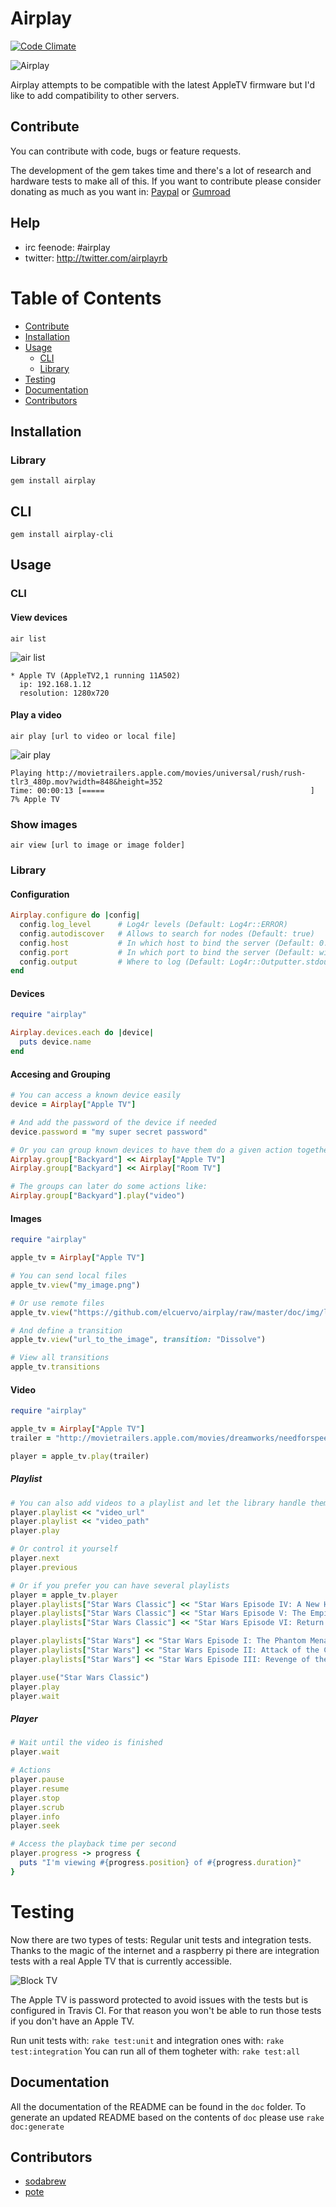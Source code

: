 # Airplay

[![Code Climate](https://codeclimate.com/github/elcuervo/airplay.png)](https://codeclimate.com/github/elcuervo/airplay)

![Airplay](doc/img/logo.png)

Airplay attempts to be compatible with the latest AppleTV firmware but I'd like
to add compatibility to other servers.

## Contribute

You can contribute with code, bugs or feature requests.

The development of the gem takes time and there's a lot of research and hardware
tests to make all of this. If you want to contribute please consider donating as
much as you want in: [Paypal](https://www.paypal.com/cgi-bin/webscr?cmd=_s-xclick&hosted_button_id=HE867B8J6ARQ4) or [Gumroad](https://gumroad.com/l/airplay)

## Help

* irc feenode: #airplay
* twitter: http://twitter.com/airplayrb

# Table of Contents

* [Contribute](#contribute)
* [Installation](#installation)
* [Usage](#usage)
  * [CLI](#cli-1)
  * [Library](#library-1)
* [Testing](#testing)
* [Documentation](#documentation)
* [Contributors](#contributors)

## Installation

### Library

`gem install airplay`

## CLI

`gem install airplay-cli`

## Usage

### CLI

#### View devices

`air list`

![air list](doc/img/cli_list.png)

```text
* Apple TV (AppleTV2,1 running 11A502)
  ip: 192.168.1.12
  resolution: 1280x720
```

#### Play a video

`air play [url to video or local file]`

![air play](doc/img/cli_play.png)

```text
Playing http://movietrailers.apple.com/movies/universal/rush/rush-tlr3_480p.mov?width=848&height=352
Time: 00:00:13 [=====                                              ] 7% Apple TV
```

### Show images

`air view [url to image or image folder]`

### Library

#### Configuration

```ruby
Airplay.configure do |config|
  config.log_level      # Log4r levels (Default: Log4r::ERROR)
  config.autodiscover   # Allows to search for nodes (Default: true)
  config.host           # In which host to bind the server (Default: 0.0.0.0)
  config.port           # In which port to bind the server (Default: will find one)
  config.output         # Where to log (Default: Log4r::Outputter.stdout)
end
```

#### Devices

```ruby
require "airplay"

Airplay.devices.each do |device|
  puts device.name
end
```

#### Accesing and Grouping

```ruby
# You can access a known device easily
device = Airplay["Apple TV"]

# And add the password of the device if needed
device.password = "my super secret password"

# Or you can group known devices to have them do a given action together
Airplay.group["Backyard"] << Airplay["Apple TV"]
Airplay.group["Backyard"] << Airplay["Room TV"]

# The groups can later do some actions like:
Airplay.group["Backyard"].play("video")
```

#### Images

```ruby
require "airplay"

apple_tv = Airplay["Apple TV"]

# You can send local files
apple_tv.view("my_image.png")

# Or use remote files
apple_tv.view("https://github.com/elcuervo/airplay/raw/master/doc/img/logo.png")

# And define a transition
apple_tv.view("url_to_the_image", transition: "Dissolve")

# View all transitions
apple_tv.transitions
```

#### Video

```ruby
require "airplay"

apple_tv = Airplay["Apple TV"]
trailer = "http://movietrailers.apple.com/movies/dreamworks/needforspeed/needforspeed-tlr1xxzzs2_480p.mov"

player = apple_tv.play(trailer)
```

##### Playlist

```ruby
# You can also add videos to a playlist and let the library handle them
player.playlist << "video_url"
player.playlist << "video_path"
player.play

# Or control it yourself
player.next
player.previous

# Or if you prefer you can have several playlists
player = apple_tv.player
player.playlists["Star Wars Classic"] << "Star Wars Episode IV: A New Hope"
player.playlists["Star Wars Classic"] << "Star Wars Episode V: The Empire Strikes Back"
player.playlists["Star Wars Classic"] << "Star Wars Episode VI: Return of the Jedi"

player.playlists["Star Wars"] << "Star Wars Episode I: The Phantom Menace"
player.playlists["Star Wars"] << "Star Wars Episode II: Attack of the Clones"
player.playlists["Star Wars"] << "Star Wars Episode III: Revenge of the Sith"

player.use("Star Wars Classic")
player.play
player.wait
```

##### Player

```ruby
# Wait until the video is finished
player.wait

# Actions
player.pause
player.resume
player.stop
player.scrub
player.info
player.seek

# Access the playback time per second
player.progress -> progress {
  puts "I'm viewing #{progress.position} of #{progress.duration}"
}
```

# Testing

Now there are two types of tests: Regular unit tests and integration tests.
Thanks to the magic of the internet and a raspberry pi there are integration
tests with a real Apple TV that is currently accessible.

![Block TV](doc/img/block_tv.jpg)

The Apple TV is password protected to avoid issues with the tests but is
configured in Travis CI. For that reason you won't be able to run those tests if
you don't have an Apple TV.

Run unit tests with: `rake test:unit` and integration ones with: `rake test:integration`
You can run all of them togheter with: `rake test:all`

## Documentation

All the documentation of the README can be found in the `doc` folder.
To generate an updated README based on the contents of `doc` please use `rake doc:generate`

## Contributors

* [sodabrew](http://github.com/sodabrew)
* [pote](http://github.com/pote)

